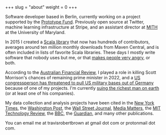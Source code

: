 +++
slug = "about"
weight = 0
+++

Software developer based in Berlin, currently working on a project supported by the [Prototype Fund](https://prototypefund.de/en/).
Previously open source at Twitter, machine learning infrastructure at Stripe, and an assistant director at [MITH](https://mith.umd.edu/) at the University of Maryland.

In 2015 I created a [Scala library](https://github.com/circe/circe) that now has hundreds of contributors, averages around ten million monthly downloads from Maven Central,
and is often included in lists of favorite Scala libraries.
These days I mostly write software that nobody uses but me, or that [makes people very angry](https://www.foxnews.com/transcript/tucker-libs-of-tiktok-hit-is-obviously-an-intimidation-campaign), or both.

According to the [Australian Financial Review](https://www.afr.com/politics/how-to-lose-an-election-scomo-style-20220817-p5bai6),
I played a role in killing Scott Morrison's chances of remaining prime minister in 2022,
and a [US congressperson has threatened to pull US military bases out of Germany](https://web.archive.org/web/20220420155609/https://twitter.com/RepMTG/status/1516803554618531849) because of one of my projects. I'm currently [suing the richest man on earth](https://www.wired.com/story/x-twitter-ban-critics/) (or at least one of his companies).

My data collection and analysis projects have been cited in the [New York Times](https://www.nytimes.com/interactive/2022/11/23/technology/twitter-elon-musk-twitter-blue-check-verification.html),
the [Washington Post](https://www.washingtonpost.com/technology/2022/04/19/libs-of-tiktok-right-wing-media/),
the [Wall Street Journal](https://www.wsj.com/tech/elon-musks-first-100-days-at-twitter-defined-by-rapid-change-and-challenges-c33bafaf),
[Media Matters](https://www.mediamatters.org/twitter/elon-musk-favors-right-wing-over-left-wing-users-he-reinstates-previously-suspended-twitter),
the [MIT Technology Review](https://www.technologyreview.com/2022/12/15/1065013/twitter-brain-death/),
the [BBC](https://www.bbc.com/news/technology-64554381),
the [Guardian](https://www.theguardian.com/technology/2023/apr/21/elon-musk-twitter-blue-rollout),
and many other publications.

You can email me at travisrobertbrown at gmail dot com or protonmail dot com.
